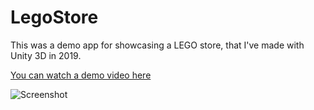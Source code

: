 # LegoStore
This was a demo app for showcasing a LEGO store, that I've made with Unity 3D in 2019.

[You can watch a demo video here](https://youtu.be/dZNsoF94UJI)

![Screenshot](https://github.com/lorant-csonka/LegoStore/blob/master/Screenshot.jpg?raw=true)
